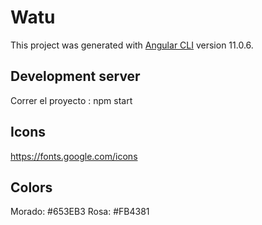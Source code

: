 # Watu

This project was generated with [Angular CLI](https://github.com/angular/angular-cli) version 11.0.6.

## Development server

Correr el proyecto : npm start

## Icons

https://fonts.google.com/icons

## Colors

Morado: #653EB3
Rosa: #FB4381
